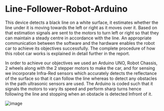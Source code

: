# Line-Follower-Robot-Arduino

This device detects a black line on a white surface, it estimates whether the line under it is moving towards the left or right as it moves over it. Based on that estimation signals are sent to the motors to turn left or right so that they can maintain a steady centre in accordance with the line. An appropriate communication between the software and the hardware enables the robot car to achieve its objectives successfully. The complete procedure of how this robot car works is explained in detail further in the report.

In order to achieve our objectives we used an Arduino UNO, Robot Chassis, 2 wheels along with the 2 stepper motors to make the car, and for sensing we incorporate Infra-Red sensors which accurately detects the reflectance of the surface so that it can follow the line whereas to detect any obstacles  in the path ultrasonic sensors are used. The Arduino is coded such that it signals the motors to vary its speed and perform sharp turns hence following the line and stopping when an obstacle is detected Infront of it.

![image](https://user-images.githubusercontent.com/72204063/174479436-cf4bacd9-eaa7-4341-b9c9-4ae9e34b6c46.png)
